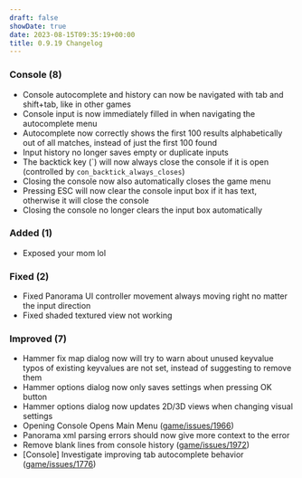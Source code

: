 ```yaml
---
draft: false
showDate: true
date: 2023-08-15T09:35:19+00:00
title: 0.9.19 Changelog
---
```


### Console (8)

- Console autocomplete and history can now be navigated with tab and shift+tab, like in other games
- Console input is now immediately filled in when navigating the autocomplete menu
- Autocomplete now correctly shows the first 100 results alphabetically out of all matches, instead of just the first 100 found
- Input history no longer saves empty or duplicate inputs
- The backtick key (\`) will now always close the console if it is open (controlled by `con_backtick_always_closes`)
- Closing the console now also automatically closes the game menu
- Pressing ESC will now clear the console input box if it has text, otherwise it will close the console
- Closing the console no longer clears the input box automatically
### Added (1)

- Exposed your mom lol
### Fixed (2)

- Fixed Panorama UI controller movement always moving right no matter the input direction
- Fixed shaded textured view not working
### Improved (7)

- Hammer fix map dialog now will try to warn about unused keyvalue typos of existing keyvalues are not set, instead of suggesting to remove them
- Hammer options dialog now only saves settings when pressing OK button
- Hammer options dialog now updates 2D/3D views when changing visual settings
- Opening Console Opens Main Menu ([game/issues/1966](https://github.com/momentum-mod/game/issues/1966))
- Panorama xml parsing errors should now give more context to the error
- Remove blank lines from console history ([game/issues/1972](https://github.com/momentum-mod/game/issues/1972))
- [Console] Investigate improving tab autocomplete behavior ([game/issues/1776](https://github.com/momentum-mod/game/issues/1776))
